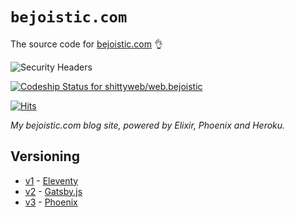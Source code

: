 # `bejoistic.com`

The source code for [bejoistic.com](https://bejoistic.com/) 👌

![Security Headers](https://img.shields.io/security-headers?style=social&url=https%3A%2F%2Fbejoistic.com)

[![Codeship Status for shittyweb/web.bejoistic](https://app.codeship.com/projects/a8566310-d0f7-0138-0e0b-56b35a331979/status?branch=main)](https://app.codeship.com/projects/408149)

[![Hits](https://hits.seeyoufarm.com/api/count/incr/badge.svg?url=https%3A%2F%2Fgithub.com%2Fshittyweb%2Fweb.bejoistic&count_bg=%2379C83D&title_bg=%23555555&icon=&icon_color=%23E7E7E7&title=hits&edge_flat=true)](https://hits.seeyoufarm.com)

*My bejoistic.com blog site, powered by Elixir, Phoenix and Heroku.*

## Versioning

- [v1](https://oldv1.bejoistic.com) - [Eleventy](https://www.11ty.dev/)
- [v2](https://oldv2.bejoistic.com) - [Gatsby.js](https://www.gatsbyjs.com/)
- [v3](https://bejoistic.com) - [Phoenix](https://www.phoenixframework.org/)
